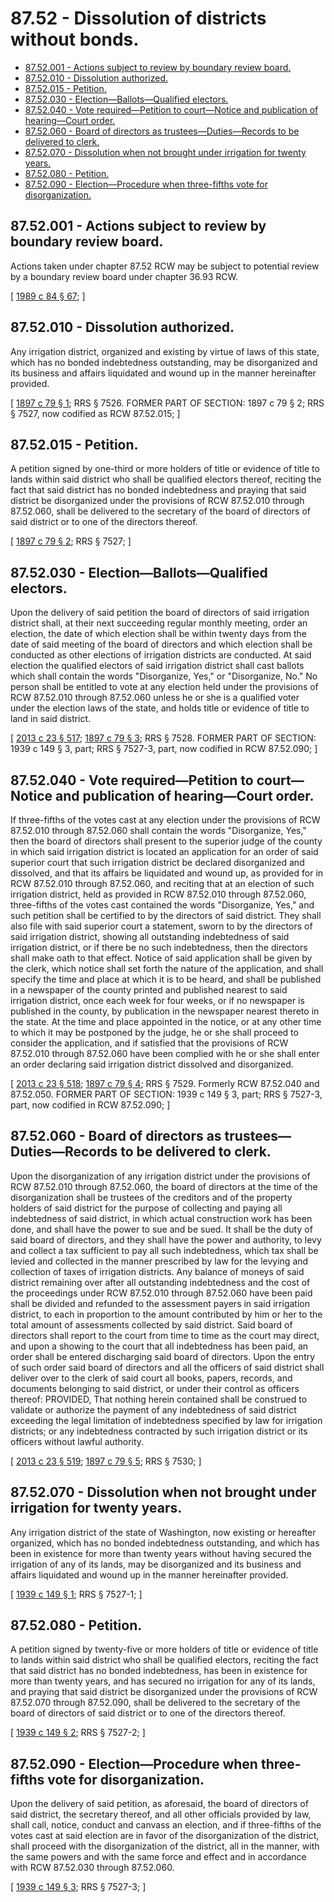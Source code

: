 # 87.52 - Dissolution of districts without bonds.
* [87.52.001 - Actions subject to review by boundary review board.](#8752001---actions-subject-to-review-by-boundary-review-board)
* [87.52.010 - Dissolution authorized.](#8752010---dissolution-authorized)
* [87.52.015 - Petition.](#8752015---petition)
* [87.52.030 - Election—Ballots—Qualified electors.](#8752030---electionballotsqualified-electors)
* [87.52.040 - Vote required—Petition to court—Notice and publication of hearing—Court order.](#8752040---vote-requiredpetition-to-courtnotice-and-publication-of-hearingcourt-order)
* [87.52.060 - Board of directors as trustees—Duties—Records to be delivered to clerk.](#8752060---board-of-directors-as-trusteesdutiesrecords-to-be-delivered-to-clerk)
* [87.52.070 - Dissolution when not brought under irrigation for twenty years.](#8752070---dissolution-when-not-brought-under-irrigation-for-twenty-years)
* [87.52.080 - Petition.](#8752080---petition)
* [87.52.090 - Election—Procedure when three-fifths vote for disorganization.](#8752090---electionprocedure-when-three-fifths-vote-for-disorganization)
## 87.52.001 - Actions subject to review by boundary review board.
Actions taken under chapter 87.52 RCW may be subject to potential review by a boundary review board under chapter 36.93 RCW.

\[ [1989 c 84 § 67](https://leg.wa.gov/CodeReviser/documents/sessionlaw/1989c84.pdf?cite=1989%20c%2084%20§%2067); \]

## 87.52.010 - Dissolution authorized.
Any irrigation district, organized and existing by virtue of laws of this state, which has no bonded indebtedness outstanding, may be disorganized and its business and affairs liquidated and wound up in the manner hereinafter provided.

\[ [1897 c 79 § 1](https://leg.wa.gov/CodeReviser/documents/sessionlaw/1897c79.pdf?cite=1897%20c%2079%20§%201); RRS § 7526. FORMER PART OF SECTION:  1897 c 79 § 2; RRS § 7527, now codified as RCW  87.52.015; \]

## 87.52.015 - Petition.
A petition signed by one-third or more holders of title or evidence of title to lands within said district who shall be qualified electors thereof, reciting the fact that said district has no bonded indebtedness and praying that said district be disorganized under the provisions of RCW 87.52.010 through 87.52.060, shall be delivered to the secretary of the board of directors of said district or to one of the directors thereof.

\[ [1897 c 79 § 2](https://leg.wa.gov/CodeReviser/documents/sessionlaw/1897c79.pdf?cite=1897%20c%2079%20§%202); RRS § 7527; \]

## 87.52.030 - Election—Ballots—Qualified electors.
Upon the delivery of said petition the board of directors of said irrigation district shall, at their next succeeding regular monthly meeting, order an election, the date of which election shall be within twenty days from the date of said meeting of the board of directors and which election shall be conducted as other elections of irrigation districts are conducted. At said election the qualified electors of said irrigation district shall cast ballots which shall contain the words "Disorganize, Yes," or "Disorganize, No." No person shall be entitled to vote at any election held under the provisions of RCW 87.52.010 through 87.52.060 unless he or she is a qualified voter under the election laws of the state, and holds title or evidence of title to land in said district.

\[ [2013 c 23 § 517](https://lawfilesext.leg.wa.gov/biennium/2013-14/Pdf/Bills/Session%20Laws/Senate/5077-S.SL.pdf?cite=2013%20c%2023%20§%20517); [1897 c 79 § 3](https://leg.wa.gov/CodeReviser/documents/sessionlaw/1897c79.pdf?cite=1897%20c%2079%20§%203); RRS § 7528. FORMER PART OF SECTION: 1939 c 149 § 3, part; RRS § 7527-3, part, now codified in RCW  87.52.090; \]

## 87.52.040 - Vote required—Petition to court—Notice and publication of hearing—Court order.
If three-fifths of the votes cast at any election under the provisions of RCW 87.52.010 through 87.52.060 shall contain the words "Disorganize, Yes," then the board of directors shall present to the superior judge of the county in which said irrigation district is located an application for an order of said superior court that such irrigation district be declared disorganized and dissolved, and that its affairs be liquidated and wound up, as provided for in RCW 87.52.010 through 87.52.060, and reciting that at an election of such irrigation district, held as provided in RCW 87.52.010 through 87.52.060, three-fifths of the votes cast contained the words "Disorganize, Yes," and such petition shall be certified to by the directors of said district. They shall also file with said superior court a statement, sworn to by the directors of said irrigation district, showing all outstanding indebtedness of said irrigation district, or if there be no such indebtedness, then the directors shall make oath to that effect. Notice of said application shall be given by the clerk, which notice shall set forth the nature of the application, and shall specify the time and place at which it is to be heard, and shall be published in a newspaper of the county printed and published nearest to said irrigation district, once each week for four weeks, or if no newspaper is published in the county, by publication in the newspaper nearest thereto in the state. At the time and place appointed in the notice, or at any other time to which it may be postponed by the judge, he or she shall proceed to consider the application, and if satisfied that the provisions of RCW 87.52.010 through 87.52.060 have been complied with he or she shall enter an order declaring said irrigation district dissolved and disorganized.

\[ [2013 c 23 § 518](https://lawfilesext.leg.wa.gov/biennium/2013-14/Pdf/Bills/Session%20Laws/Senate/5077-S.SL.pdf?cite=2013%20c%2023%20§%20518); [1897 c 79 § 4](https://leg.wa.gov/CodeReviser/documents/sessionlaw/1897c79.pdf?cite=1897%20c%2079%20§%204); RRS § 7529. Formerly RCW  87.52.040 and  87.52.050. FORMER PART OF SECTION: 1939 c 149 § 3, part; RRS § 7527-3, part, now codified in RCW  87.52.090; \]

## 87.52.060 - Board of directors as trustees—Duties—Records to be delivered to clerk.
Upon the disorganization of any irrigation district under the provisions of RCW 87.52.010 through 87.52.060, the board of directors at the time of the disorganization shall be trustees of the creditors and of the property holders of said district for the purpose of collecting and paying all indebtedness of said district, in which actual construction work has been done, and shall have the power to sue and be sued. It shall be the duty of said board of directors, and they shall have the power and authority, to levy and collect a tax sufficient to pay all such indebtedness, which tax shall be levied and collected in the manner prescribed by law for the levying and collection of taxes of irrigation districts. Any balance of moneys of said district remaining over after all outstanding indebtedness and the cost of the proceedings under RCW 87.52.010 through 87.52.060 have been paid shall be divided and refunded to the assessment payers in said irrigation district, to each in proportion to the amount contributed by him or her to the total amount of assessments collected by said district. Said board of directors shall report to the court from time to time as the court may direct, and upon a showing to the court that all indebtedness has been paid, an order shall be entered discharging said board of directors. Upon the entry of such order said board of directors and all the officers of said district shall deliver over to the clerk of said court all books, papers, records, and documents belonging to said district, or under their control as officers thereof: PROVIDED, That nothing herein contained shall be construed to validate or authorize the payment of any indebtedness of said district exceeding the legal limitation of indebtedness specified by law for irrigation districts; or any indebtedness contracted by such irrigation district or its officers without lawful authority.

\[ [2013 c 23 § 519](https://lawfilesext.leg.wa.gov/biennium/2013-14/Pdf/Bills/Session%20Laws/Senate/5077-S.SL.pdf?cite=2013%20c%2023%20§%20519); [1897 c 79 § 5](https://leg.wa.gov/CodeReviser/documents/sessionlaw/1897c79.pdf?cite=1897%20c%2079%20§%205); RRS § 7530; \]

## 87.52.070 - Dissolution when not brought under irrigation for twenty years.
Any irrigation district of the state of Washington, now existing or hereafter organized, which has no bonded indebtedness outstanding, and which has been in existence for more than twenty years without having secured the irrigation of any of its lands, may be disorganized and its business and affairs liquidated and wound up in the manner hereinafter provided.

\[ [1939 c 149 § 1](https://leg.wa.gov/CodeReviser/documents/sessionlaw/1939c149.pdf?cite=1939%20c%20149%20§%201); RRS § 7527-1; \]

## 87.52.080 - Petition.
A petition signed by twenty-five or more holders of title or evidence of title to lands within said district who shall be qualified electors, reciting the fact that said district has no bonded indebtedness, has been in existence for more than twenty years, and has secured no irrigation for any of its lands, and praying that said district be disorganized under the provisions of RCW 87.52.070 through 87.52.090, shall be delivered to the secretary of the board of directors of said district or to one of the directors thereof.

\[ [1939 c 149 § 2](https://leg.wa.gov/CodeReviser/documents/sessionlaw/1939c149.pdf?cite=1939%20c%20149%20§%202); RRS § 7527-2; \]

## 87.52.090 - Election—Procedure when three-fifths vote for disorganization.
Upon the delivery of said petition, as aforesaid, the board of directors of said district, the secretary thereof, and all other officials provided by law, shall call, notice, conduct and canvass an election, and if three-fifths of the votes cast at said election are in favor of the disorganization of the district, shall proceed with the disorganization of the district, all in the manner, with the same powers and with the same force and effect and in accordance with RCW 87.52.030 through 87.52.060.

\[ [1939 c 149 § 3](https://leg.wa.gov/CodeReviser/documents/sessionlaw/1939c149.pdf?cite=1939%20c%20149%20§%203); RRS § 7527-3; \]

